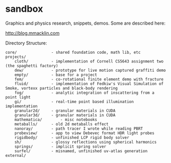 sandbox
=======

Graphics and physics research, snippets, demos. Some are described here:

http://blog.mmacklin.com

Directory Structure:

	core/				- shared foundation code, math lib, etc
	projects/
		cloth/	 		- implementation of Cornell CS5643 assignment two (the spaghetti factory)
		dew/			- prototype for live motion captured graffiti demo
		empty/			- base for a project 
		fem/			- co-rotational finite element demo with fracture
		fluid/			- implementation of Fedkiw's Visual Simulation of Smoke, vortexx particles and black-body rendering
		fog/			- analytic integration of inscattering from a point light
		gi/				- real-time point based illumination implementation
		granular2d/		- granular materials in CUDA
		granular3d/		- granular materials in CUDA 
		mathematica/		- misc notebooks
		metaballs/		- old 2d metaballs effect
		nanoray/		- path tracer I wrote while reading PBRT
		probeview/		- app to view Debevec format HDR light probes
		rigidbody/		- unfinished LCP rigid body solver
		sh/				- glossy reflections using spherical harmonics
		springs/		- implicit spring solver
		surfel/			- misnamed, unfinished uv-atlas generation
	external/


